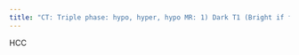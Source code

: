 ```yaml
---
title: "CT: Triple phase: hypo, hyper, hypo MR: 1) Dark T1 (Bright if fat), Bright T2 (differentiates form benign nodules) Enhancement: 1) inhomogeneous arterial enhancement - may only be only seen in arterial (more arterial flow v liver) 2) Intratumoral shunting (rapid washout of contrast) 3) Equilibrium phase w/ &quot;rim&quot; (capsule) &amp; septal enhancement,  Look for: 1) Cirrhosis 2) tumor thrombus (enhance - best arterial) w/ increase vessel diameter &amp; associated THAD 3) satallite masses 4) arterial-portal shuting (prominent and early opacification portal veins), ASK AFP Info: 1) focal 2) multifocal 3) Infiltrative Ass: hemochromatosis, thorium dioxide"
---
```

HCC

